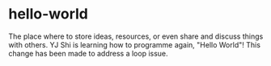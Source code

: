 # hello-world
 The place where to store ideas, resources, or even share and discuss things with others.
YJ Shi is learning how to programme again, "Hello World"!
This change has been made to address a loop issue.

